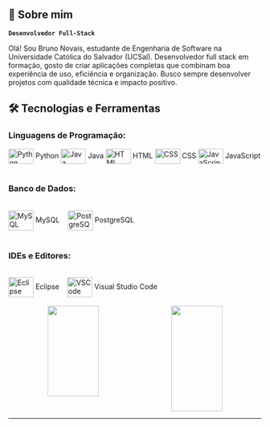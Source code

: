 ## 🚀 Sobre mim

**`Desenvolvedor Full-Stack`**

Olá! Sou Bruno Novais, estudante de Engenharia de Software na Universidade Católica do Salvador (UCSal). Desenvolvedor full stack em formação, gosto de criar aplicações completas que combinam boa experiência de uso, eficiência e organização. Busco sempre desenvolver projetos com qualidade técnica e impacto positivo.

## 🛠️ Tecnologias e Ferramentas

### Linguagens de Programação:

<div style="display: inline_block">
  <img align="center" alt="Python" height="30" width="50" src="https://cdn.jsdelivr.net/gh/devicons/devicon@latest/icons/python/python-original.svg" /> Python
  <img align="center" alt="Java" height="30" width="50" src="https://cdn.jsdelivr.net/gh/devicons/devicon@latest/icons/java/java-original.svg" /> Java
  <img align="center" alt="HTML" height="30" width="50" src="https://cdn.jsdelivr.net/gh/devicons/devicon@latest/icons/html5/html5-original.svg" /> HTML
  <img align="center" alt="CSS" height="30" width="50" src="https://cdn.jsdelivr.net/gh/devicons/devicon@latest/icons/css3/css3-original.svg" /> CSS
  <img align="center" alt="JavaScript" height="30" width="50" src="https://cdn.jsdelivr.net/gh/devicons/devicon@latest/icons/javascript/javascript-original.svg" /> JavaScript
</div><br/>

### Banco de Dados:

<div style="display: inline_block"><br>
  <img align="center" alt="MySQL" height="40" width="50" src="https://cdn.jsdelivr.net/gh/devicons/devicon@latest/icons/mysql/mysql-original.svg" /> MySQL
  &nbsp;&nbsp;
  <img align="center" alt="PostgreSQL" height="40" width="50" src="https://cdn.jsdelivr.net/gh/devicons/devicon@latest/icons/postgresql/postgresql-plain.svg" /> PostgreSQL
</div><br/>

### IDEs e Editores:

<div style="display: inline_block"><br>
  <img align="center" alt="Eclipse" height="40" width="50" src="https://cdn.jsdelivr.net/gh/devicons/devicon@latest/icons/eclipse/eclipse-original.svg" /> Eclipse
  &nbsp;&nbsp;
  <img align="center" alt="VSCode" height="40" width="50" src="https://cdn.jsdelivr.net/gh/devicons/devicon@latest/icons/vscode/vscode-original.svg" /> Visual Studio Code
</div><br/>


 <div align="center" style="display: flex; justify-content: center; flex-wrap: wrap; gap: 20px;">
  <img height="180em" width="45%" src="https://github-readme-stats.vercel.app/api?username=brunonvsdev&show_icons=true&theme=tokyonight"/>
  <img height="210em" width="45%" src="https://github-readme-stats.vercel.app/api/top-langs/?username=brunonvsdev&layout=compact&theme=tokyonight"/>
</div>



---
